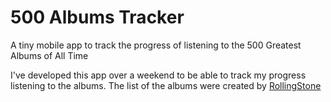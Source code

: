 # 500 Albums Tracker
A tiny mobile app to track the progress of listening to the 500 Greatest Albums of All Time

I've developed this app over a weekend to be able to track my progress listening to the albums. The list of the albums were created by [RollingStone](https://www.rollingstone.com/music/music-lists/500-greatest-albums-of-all-time-156826/the-who-whos-next-169047/)
